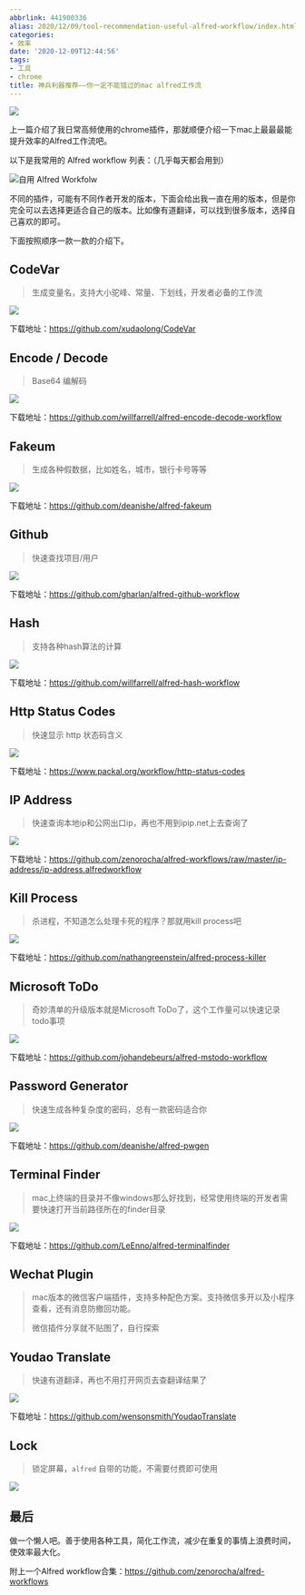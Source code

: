 ```yaml
---
abbrlink: 441900336
alias: 2020/12/09/tool-recommendation-useful-alfred-workflow/index.html
categories:
- 效率
date: '2020-12-09T12:44:56'
tags:
- 工具
- chrome
title: 神兵利器推荐——你一定不能错过的mac alfred工作流
---
```








![](https://suncle-public.oss-cn-shenzhen.aliyuncs.com/pics/article/efficiency-tools-alfred-workflow/alfred4.jpg)

上一篇介绍了我日常高频使用的chrome插件，那就顺便介绍一下mac上最最最能提升效率的Alfred工作流吧。

<!--more-->

以下是我常用的 Alfred workflow 列表：（几乎每天都会用到）

![自用 Alfred Workfolw](https://suncle-public.oss-cn-shenzhen.aliyuncs.com/pics/article/efficiency-tools-alfred-workflow/all-workflow.jpg)

不同的插件，可能有不同作者开发的版本，下面会给出我一直在用的版本，但是你完全可以去选择更适合自己的版本。比如像有道翻译，可以找到很多版本，选择自己喜欢的即可。

下面按照顺序一款一款的介绍下。

## CodeVar

> 生成变量名，支持大小驼峰、常量、下划线，开发者必备的工作流

![](https://suncle-public.oss-cn-shenzhen.aliyuncs.com/pics/article/efficiency-tools-alfred-workflow/code-var.jpg)

下载地址：https://github.com/xudaolong/CodeVar

## Encode / Decode

> Base64 编解码

![](https://suncle-public.oss-cn-shenzhen.aliyuncs.com/pics/article/efficiency-tools-alfred-workflow/encode.jpg)

下载地址：https://github.com/willfarrell/alfred-encode-decode-workflow

## Fakeum

> 生成各种假数据，比如姓名，城市，银行卡号等等

![](https://suncle-public.oss-cn-shenzhen.aliyuncs.com/pics/article/efficiency-tools-alfred-workflow/fake.jpg)

下载地址：https://github.com/deanishe/alfred-fakeum

## Github

> 快速查找项目/用户

![](https://suncle-public.oss-cn-shenzhen.aliyuncs.com/pics/article/efficiency-tools-alfred-workflow/gh.jpg)

下载地址：https://github.com/gharlan/alfred-github-workflow

## Hash

> 支持各种hash算法的计算

![](https://suncle-public.oss-cn-shenzhen.aliyuncs.com/pics/article/efficiency-tools-alfred-workflow/hash.jpg)

下载地址：https://github.com/willfarrell/alfred-hash-workflow

## Http Status Codes

> 快速显示 http 状态码含义

![](https://suncle-public.oss-cn-shenzhen.aliyuncs.com/pics/article/efficiency-tools-alfred-workflow/http.jpg)

下载地址：https://www.packal.org/workflow/http-status-codes

## IP Address

> 快速查询本地ip和公网出口ip，再也不用到ipip.net上去查询了

![](https://suncle-public.oss-cn-shenzhen.aliyuncs.com/pics/article/efficiency-tools-alfred-workflow/ip.jpg)

下载地址：https://github.com/zenorocha/alfred-workflows/raw/master/ip-address/ip-address.alfredworkflow

## Kill Process

> 杀进程，不知道怎么处理卡死的程序？那就用kill process吧

![](https://suncle-public.oss-cn-shenzhen.aliyuncs.com/pics/article/efficiency-tools-alfred-workflow/kill.jpg)

下载地址：https://github.com/nathangreenstein/alfred-process-killer

## Microsoft ToDo

> 奇妙清单的升级版本就是Microsoft ToDo了，这个工作量可以快速记录todo事项

![](https://suncle-public.oss-cn-shenzhen.aliyuncs.com/pics/article/efficiency-tools-alfred-workflow/ms-todo.jpg)

下载地址：https://github.com/johandebeurs/alfred-mstodo-workflow

## Password Generator

> 快速生成各种复杂度的密码，总有一款密码适合你

![](https://suncle-public.oss-cn-shenzhen.aliyuncs.com/pics/article/efficiency-tools-alfred-workflow/pwgen.jpg)

下载地址：https://github.com/deanishe/alfred-pwgen

## Terminal Finder

> mac上终端的目录并不像windows那么好找到，经常使用终端的开发者需要快速打开当前路径所在的finder目录

![](https://suncle-public.oss-cn-shenzhen.aliyuncs.com/pics/article/efficiency-tools-alfred-workflow/terminal-finder.jpg)

下载地址：https://github.com/LeEnno/alfred-terminalfinder

## Wechat Plugin

> mac版本的微信客户端插件，支持多种配色方案。支持微信多开以及小程序查看，还有消息防撤回功能。
>
> 微信插件分享就不贴图了，自行探索

## Youdao Translate

> 快速有道翻译，再也不用打开网页去查翻译结果了

![](https://suncle-public.oss-cn-shenzhen.aliyuncs.com/pics/article/efficiency-tools-alfred-workflow/yd.jpg)

下载地址：https://github.com/wensonsmith/YoudaoTranslate

## Lock

> 锁定屏幕，`alfred` 自带的功能，不需要付费即可使用

![](https://suncle-public.oss-cn-shenzhen.aliyuncs.com/pics/article/efficiency-tools-alfred-workflow/lock.jpg)

## 最后

做一个懒人吧。善于使用各种工具，简化工作流，减少在重复的事情上浪费时间，使效率最大化。

附上一个Alfred workflow合集：https://github.com/zenorocha/alfred-workflows
